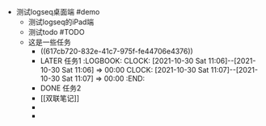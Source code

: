 - 测试logseq桌面端 #demo
	- 测试logseq的iPad端
	- 测试todo #TODO
	- 这是一些任务
		- ((617cb720-832e-41c7-975f-fe44706e4376))
		- LATER  任务1
		  :LOGBOOK:
		  CLOCK: [2021-10-30 Sat 11:06]--[2021-10-30 Sat 11:06] =>  00:00
		  CLOCK: [2021-10-30 Sat 11:07]--[2021-10-30 Sat 11:07] =>  00:00
		  :END:
		- DONE  任务2
		- [[双联笔记]]
		-
		-